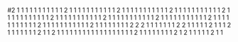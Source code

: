 #2
1
1
1
1
1
1
1
1
1
1
1
2
1
1
1
1
1
1
1
1
1
1
1
2
1
1
1
1
1
1
1
1
1
1
1
2
1
1
1
1
1
1
1
1
1
1
1
2
1
1
1
1
1
1
1
1
1
1
1
2
1
1
1
1
1
1
1
1
1
1
1
2
1
1
1
1
1
1
1
1
1
1
1
2
1
1
1
1
1
1
1
1
1
1
1
2
1
1
1
1
1
1
1
1
1
1
1
2
1
1
1
1
1
1
1
1
1
1
1
2
1
1
1
1
1
1
1
1
2
2
2
1
1
1
1
1
1
1
2
2
1
1
1
1
1
2
1
1
1
2
1
1
1
1
1
1
1
2
1
1
2
1
1
1
1
1
1
1
1
1
1
1
1
1
1
1
1
1
1
2
1
1
1
1
1
1
1
1
2
1
2
1
1
1
1
1
2
1
1
